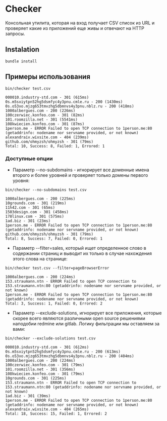# Checker

Консольная утилита, которая на вход получает CSV список из URL и проверяет какие из приложений еще живы и отвечают на HTTP запросы.

## Instalation

`bundle install`

## Примеры использования

```
bin/checker test.csv

000010.industry-std.com - 301 (615ms)
0s.m5sxiytpn52hg5dsmfyc4y3pnu.cmle.ru - 200 (1430ms)
0s.o53xo.mjzg653tmvzhg5dbmnvs4y3pnu.nblz.ru - 200 (418ms)
1000albergues.com - 200 (226ms)
100czerwiec.konfeo.com - 301 (82ms)
101.roomzilla.net - 301 (5541ms)
108kwiecien.konfeo.com - 301 (87ms)
1person.me - ERROR Failed to open TCP connection to 1person.me:80 (getaddrinfo: nodename nor servname provided, or not known)
alexandraiv.wixsite.com - 404 (239ms)
github.com/ohmyzsh/ohmyzsh - 301 (79ms)
Total: 10, Success: 8, Failed: 1, Errored: 1
```

### Доступные опции

* Параметр --no-subdomains - игнорирует все доменные имена второго и более уровней и проверяет только домены первого уровня:

```
bin/checker --no-subdomains test.csv

1000albergues.com - 200 (225ms)
10grounds.com - 301 (219ms)
11h42.com - 301 (65ms)
1503design.com - 301 (458ms)
178linux.com - 301 (575ms)
1ad.biz - 301 (23ms)
1person.me - ERROR Failed to open TCP connection to 1person.me:80 (getaddrinfo: nodename nor servname provided, or not known)
github.com/ohmyzsh/ohmyzsh - 301 (79ms)
Total: 8, Success: 7, Failed: 0, Errored: 1
```

* Параметр --filter=sales, который ищет определенное слово в содержании страниц и выводит их только в случае нахождения этого слова на странице:

```
bin/checker test.csv --filter=pageBrowserError

1000albergues.com - 200 (224ms)
153.straumann.ntn - ERROR Failed to open TCP connection to 153.straumann.ntn:80 (getaddrinfo: nodename nor servname provided, or not known)
1person.me - ERROR Failed to open TCP connection to 1person.me:80 (getaddrinfo: nodename nor servname provided, or not known)
Total: 3, Success: 1, Failed: 0, Errored: 2
```

* Параметр --exclude-solutions, игнорирует все приложения, которые скорее всего являются различными open source решениями наподобии redmine или gitlab. Логику фильтрации мы оставляем за вами:

```
bin/checker --exclude-solutions test.csv

000010.industry-std.com - 301 (612ms)
0s.m5sxiytpn52hg5dsmfyc4y3pnu.cmle.ru - 200 (613ms)
0s.o53xo.mjzg653tmvzhg5dbmnvs4y3pnu.nblz.ru - 200 (404ms)
1000albergues.com - 200 (224ms)
100czerwiec.konfeo.com - 301 (79ms)
101.roomzilla.net - 301 (356ms)
108kwiecien.konfeo.com - 301 (79ms)
10grounds.com - 301 (225ms)
153.straumann.ntn - ERROR Failed to open TCP connection to 153.straumann.ntn:80 (getaddrinfo: nodename nor servname provided, or not known)
1ad.biz - 301 (39ms)
1person.me - ERROR Failed to open TCP connection to 1person.me:80 (getaddrinfo: nodename nor servname provided, or not known)
alexandraiv.wixsite.com - 404 (265ms)
Total: 18, Success: 15, Failed: 1, Errored: 2
```
